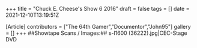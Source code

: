 +++
title = "Chuck E. Cheese's Show 6 2016"
draft = false
tags = []
date = 2021-12-10T13:19:51Z

[Article]
contributors = ["The 64th Gamer","Documentor","John95"]
gallery = []
+++
##Showtape Scans / Images:##
<gallery>
s-l1600 (36222).jpg|CEC-Stage DVD
</gallery>